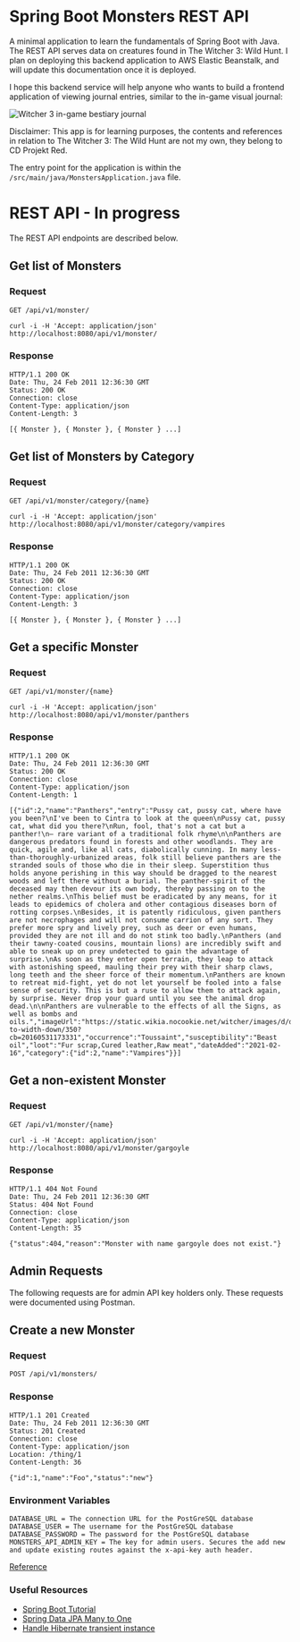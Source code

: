 # Spring Boot Monsters REST API

A minimal application to learn the fundamentals of Spring Boot with Java.
The REST API serves data on creatures found in The Witcher 3: Wild Hunt. 
I plan on deploying this backend application to AWS Elastic Beanstalk, and will update
this documentation once it is deployed.

I hope this backend service will help anyone who wants to build a
frontend application of viewing journal entries, similar to the in-game
visual journal:

![Witcher 3 in-game bestiary journal](https://i.imgur.com/BOPSzHl.png "Witcher 3 in-game bestiary")

Disclaimer: This app is for learning purposes, the contents and references
in relation to The Witcher 3: The Wild Hunt are not my own, they belong to CD Projekt Red.

The entry point for the application is within the `/src/main/java/MonstersApplication.java` file.

# REST API - In progress

The REST API endpoints are described below.

## Get list of Monsters

### Request

`GET /api/v1/monster/`

    curl -i -H 'Accept: application/json' http://localhost:8080/api/v1/monster/

### Response

    HTTP/1.1 200 OK
    Date: Thu, 24 Feb 2011 12:36:30 GMT
    Status: 200 OK
    Connection: close
    Content-Type: application/json
    Content-Length: 3

    [{ Monster }, { Monster }, { Monster } ...]

## Get list of Monsters by Category

### Request

`GET /api/v1/monster/category/{name}`

    curl -i -H 'Accept: application/json' http://localhost:8080/api/v1/monster/category/vampires

### Response

    HTTP/1.1 200 OK
    Date: Thu, 24 Feb 2011 12:36:30 GMT
    Status: 200 OK
    Connection: close
    Content-Type: application/json
    Content-Length: 3

    [{ Monster }, { Monster }, { Monster } ...]

## Get a specific Monster

### Request

`GET /api/v1/monster/{name}`

    curl -i -H 'Accept: application/json' http://localhost:8080/api/v1/monster/panthers

### Response

    HTTP/1.1 200 OK
    Date: Thu, 24 Feb 2011 12:36:30 GMT
    Status: 200 OK
    Connection: close
    Content-Type: application/json
    Content-Length: 1

    [{"id":2,"name":"Panthers","entry":"Pussy cat, pussy cat, where have you been?\nI've been to Cintra to look at the queen\nPussy cat, pussy cat, what did you there?\nRun, fool, that's not a cat but a panther!\n– rare variant of a traditional folk rhyme\n\nPanthers are dangerous predators found in forests and other woodlands. They are quick, agile and, like all cats, diabolically cunning. In many less-than-thoroughly-urbanized areas, folk still believe panthers are the stranded souls of those who die in their sleep. Superstition thus holds anyone perishing in this way should be dragged to the nearest woods and left there without a burial. The panther-spirit of the deceased may then devour its own body, thereby passing on to the nether realms.\nThis belief must be eradicated by any means, for it leads to epidemics of cholera and other contagious diseases born of rotting corpses.\nBesides, it is patently ridiculous, given panthers are not necrophages and will not consume carrion of any sort. They prefer more spry and lively prey, such as deer or even humans, provided they are not ill and do not stink too badly.\nPanthers (and their tawny-coated cousins, mountain lions) are incredibly swift and able to sneak up on prey undetected to gain the advantage of surprise.\nAs soon as they enter open terrain, they leap to attack with astonishing speed, mauling their prey with their sharp claws, long teeth and the sheer force of their momentum.\nPanthers are known to retreat mid-fight, yet do not let yourself be fooled into a false sense of security. This is but a ruse to allow them to attack again, by surprise. Never drop your guard until you see the animal drop dead.\n\nPanthers are vulnerable to the effects of all the Signs, as well as bombs and oils.","imageUrl":"https://static.wikia.nocookie.net/witcher/images/d/da/Tw3_journal_panther.png/revision/latest/scale-to-width-down/350?cb=20160531173331","occurrence":"Toussaint","susceptibility":"Beast oil","loot":"Fur scrap,Cured leather,Raw meat","dateAdded":"2021-02-16","category":{"id":2,"name":"Vampires"}}]

## Get a non-existent Monster

### Request

`GET /api/v1/monster/{name}`

    curl -i -H 'Accept: application/json' http://localhost:8080/api/v1/monster/gargoyle

### Response

    HTTP/1.1 404 Not Found
    Date: Thu, 24 Feb 2011 12:36:30 GMT
    Status: 404 Not Found
    Connection: close
    Content-Type: application/json
    Content-Length: 35

    {"status":404,"reason":"Monster with name gargoyle does not exist."}

## Admin Requests

The following requests are for admin API key holders only.
These requests were documented using Postman.

## Create a new Monster

### Request

`POST /api/v1/monsters/`

### Response

    HTTP/1.1 201 Created
    Date: Thu, 24 Feb 2011 12:36:30 GMT
    Status: 201 Created
    Connection: close
    Content-Type: application/json
    Location: /thing/1
    Content-Length: 36

    {"id":1,"name":"Foo","status":"new"}

### Environment Variables

    DATABASE_URL = The connection URL for the PostGreSQL database
    DATABASE_USER = The username for the PostGreSQL database
    DATABASE_PASSWORD = The password for the PostGreSQL database
    MONSTERS_API_ADMIN_KEY = The key for admin users. Secures the add new and update existing routes against the x-api-key auth header.

[Reference](https://stackoverflow.com/questions/35531661/using-env-variable-in-spring-boots-application-properties)

### Useful Resources

* [Spring Boot Tutorial](https://www.youtube.com/watch?v=9SGDpanrc8U)
* [Spring Data JPA Many to One](https://www.youtube.com/watch?v=_Jnu_jHfQbM)
* [Handle Hibernate transient instance](https://stackoverflow.com/questions/2302802/how-to-fix-the-hibernate-object-references-an-unsaved-transient-instance-save)